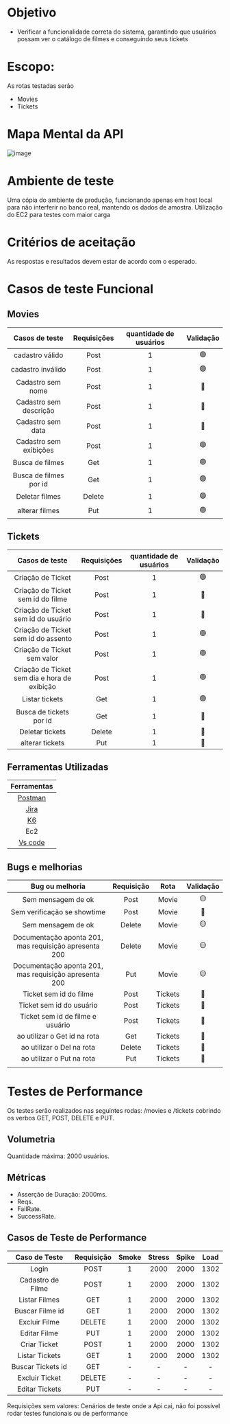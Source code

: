 # Objetivo
 - Verificar a funcionalidade correta do sistema, garantindo que usuários possam ver o catálogo de filmes e conseguindo seus tickets

# Escopo:
As rotas testadas serão
 - Movies
 - Tickets

# Mapa Mental da API

![image](https://github.com/LaurenMonici/Compass/assets/136503745/144c8262-a85e-4dbd-af16-01b4bb3ca545)


# Ambiente de teste
Uma cópia do ambiente de produção, funcionando apenas em host local para não interferir no banco real, mantendo os dados de amostra.
Utilização do EC2 para testes com maior carga

# Critérios de aceitação

As respostas e resultados devem estar de acordo com o esperado.


# Casos de teste Funcional
## Movies
|Casos de teste| Requisições| quantidade de usuários| Validação
| :-: | :-: | :-: | :-: |
|cadastro válido       | Post  | 1 | 🟢 |
|cadastro inválido     | Post  | 1 | 🟢 |
|Cadastro sem nome     | Post  | 1 | 🔴 |
|Cadastro sem descrição| Post  | 1 | 🔴 |
|Cadastro sem data     | Post  | 1 | 🔴 |
|Cadastro sem exibições| Post  | 1 | 🟢 |
|Busca de filmes       | Get   | 1 | 🟢 |
|Busca de filmes por id| Get   | 1 | 🟢 |
|Deletar filmes        | Delete| 1 | 🟢 |
|alterar filmes        | Put   | 1 | 🟢 |
  

## Tickets

|Casos de teste| Requisições| quantidade de usuários| Validação
| :-: | :-: | :-: | :-: |
|Criação de Ticket                           | Post  | 1 | 🟢 |
|Criação de Ticket sem id do filme           | Post  | 1 | 🔴 |
|Criação de Ticket sem id do usuário         | Post  | 1 | 🔴 |
|Criação de Ticket sem id do assento         | Post  | 1 | 🟢 |
|Criação de Ticket sem valor                 | Post  | 1 | 🟢 |
|Criação de Ticket sem dia e hora de exibição| Post  | 1 | 🟢 |
|Listar tickets                              | Get   | 1 | 🟢 |
|Busca de tickets por id                     | Get   | 1 | 🔴 |
|Deletar tickets                             | Delete| 1 | 🔴 |
|alterar tickets                             | Put   | 1 | 🔴 |
 

## Ferramentas Utilizadas

|Ferramentas|
| :-: |
|[Postman](https://www.postman.com/downloads/)|
|[Jira](https://www.atlassian.com/software/jira)|
|[K6](https://k6.io/docs/get-started/installation/)|
|Ec2|
|[Vs code](https://code.visualstudio.com/download)|

## Bugs e melhorias
|Bug ou melhoria|Requisição|Rota|Validação|
| :-: | :-: | :-: | :-: |
|Sem mensagem de ok                                       |Post  | Movie   | 🟡 |
|Sem verificação se showtime                              |Post  | Movie   | 🔴 |
|Sem mensagem de ok                                       |Delete| Movie   | 🟡 |
|Documentação aponta 201, mas requisição apresenta 200    |Delete| Movie   | 🟡 |
|Documentação aponta 201, mas requisição apresenta 200    |Put   | Movie   | 🟡 |
|Ticket sem id do filme                                   |Post  | Tickets | 🔴 |
|Ticket sem id do usuário                                 |Post  | Tickets | 🔴 |
|Ticket sem id de filme e usuário                         |Post  | Tickets | 🔴 |
|ao utilizar o Get id na rota                             |Get   | Tickets | 🔴 |
|ao utilizar o Del na rota                                |Delete| Tickets | 🔴 |
|ao utilizar o Put na rota                                |Put   | Tickets | 🔴 |
||||

   

# Testes de Performance
Os testes serão realizados nas seguintes rodas: /movies e /tickets cobrindo os verbos GET, POST, DELETE e PUT.

## Volumetria
Quantidade máxima: 2000 usuários.


## Métricas
- Asserção de Duração: 2000ms.
- Reqs.
- FailRate.
- SuccessRate.


## Casos de Teste de Performance


| Caso de Teste | Requisição | Smoke | Stress | Spike | Load |
| :-: | :-: | :-: | :-: | :-: | :-: |
| Login             | POST   | 1 | 2000 | 2000 | 1302 |
| Cadastro de Filme | POST   | 1 | 2000 | 2000 | 1302 |
| Listar Filmes     | GET    | 1 | 2000 | 2000 | 1302 |
| Buscar Filme id   | GET    | 1 | 2000 | 2000 | 1302 |
| Excluir Filme     | DELETE | 1 | 2000 | 2000 | 1302 | 
| Editar Filme      | PUT    | 1 | 2000 | 2000 | 1302 |
| Criar Ticket      | POST   | 1 | 2000 | 2000 | 1302 |
| Listar Tickets    | GET    | 1 | 2000 | 2000 | 1302 |
| Buscar Tickets id | GET    | - |   -  |  -   |  -   |
| Excluir Ticket    | DELETE | - |   -  |  -   |  -   |
| Editar Tickets    | PUT    | - |   -  |  -   |  -   |

Requisições sem valores: Cenários de teste onde a Api cai, não foi possível rodar testes funcionais ou de performance
